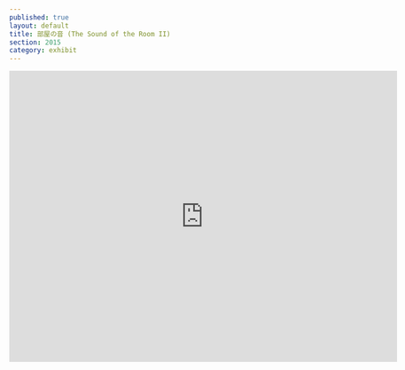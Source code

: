 ```yaml
---
published: true
layout: default
title: 部屋の音 (The Sound of the Room II)
section: 2015
category: exhibit
---
```


<iframe src="https://player.vimeo.com/video/131998285?color=ffffff&portrait=0" width="700" height="525" frameborder="0" webkitallowfullscreen mozallowfullscreen allowfullscreen></iframe>
